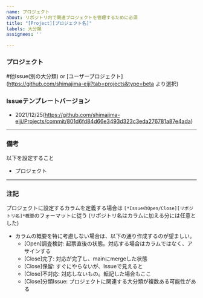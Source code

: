 ```yaml
---
name: プロジェクト
about: リポジトリ内で関連プロジェクトを管理するために必須
title: "[Project][プロジェクト名]"
labels: 大分類
assignees: ''

---
```


### プロジェクト
#他Issue(別の大分類) or [ユーザープロジェクト](https://github.com/shimajima-eiji?tab=projects&type=beta より選択)

### Issueテンプレートバージョン
- 2021/12/25(https://github.com/shimajima-eiji/Projects/commit/801d6fd84d66e3493d323c3eda276781a87e4ada)

---

### 備考
以下を設定すること

- プロジェクト

---

### 注記
プロジェクトに設定するカラムを定義する場合は
`[*IssueのOpen/Close][リポジトリ名]*概要`のフォーマットに従う
(リポジトリ名はカラムに加える分には任意とした)
- カラムの概要を特に考慮しない場合は、以下の通り作成するのが望ましい。
  - [Open]調査検討: 起票直後の状態。対応する場合はカラムではなく、アサインする
  - [Close]完了: 対応が完了し、mainにmergeした状態
  - [Close]保留: すぐにやらないが、Issueで見えると
  - [Close]不対応: 対応しないもの。転記した場合もここ
  - [Close]分類Issue: プロジェクトに関連する大分類が複数ある可能性がある
